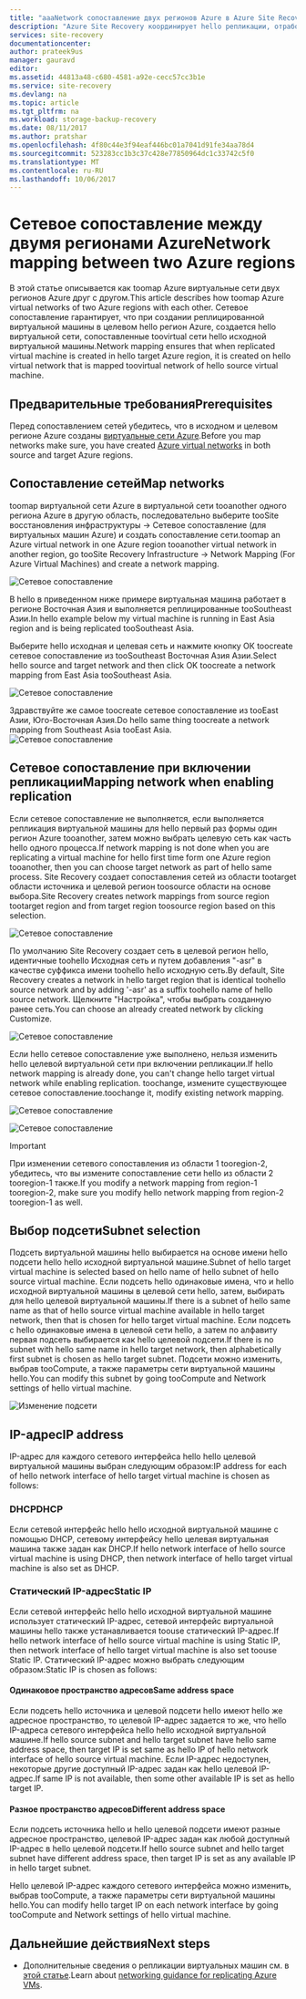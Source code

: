 ```yaml
---
title: "aaaNetwork сопоставление двух регионов Azure в Azure Site Recovery | Документы Microsoft"
description: "Azure Site Recovery координирует hello репликации, отработки отказа и восстановления виртуальных машин и физических серверов. Дополнительные сведения о tooAzure отработки отказа или вторичный центр обработки данных."
services: site-recovery
documentationcenter: 
author: prateek9us
manager: gauravd
editor: 
ms.assetid: 44813a48-c680-4581-a92e-cecc57cc3b1e
ms.service: site-recovery
ms.devlang: na
ms.topic: article
ms.tgt_pltfrm: na
ms.workload: storage-backup-recovery
ms.date: 08/11/2017
ms.author: pratshar
ms.openlocfilehash: 4f80c44e3f94eaf446bc01a7041d91fe34aa78d4
ms.sourcegitcommit: 523283cc1b3c37c428e77850964dc1c33742c5f0
ms.translationtype: MT
ms.contentlocale: ru-RU
ms.lasthandoff: 10/06/2017
---
```

# <a name="network-mapping-between-two-azure-regions"></a><span data-ttu-id="c82eb-104">Сетевое сопоставление между двумя регионами Azure</span><span class="sxs-lookup"><span data-stu-id="c82eb-104">Network mapping between two Azure regions</span></span>


<span data-ttu-id="c82eb-105">В этой статье описывается как toomap Azure виртуальные сети двух регионов Azure друг с другом.</span><span class="sxs-lookup"><span data-stu-id="c82eb-105">This article describes how toomap Azure virtual networks of two Azure regions with each other.</span></span> <span data-ttu-id="c82eb-106">Сетевое сопоставление гарантирует, что при создании реплицированной виртуальной машины в целевом hello регион Azure, создается hello виртуальной сети, сопоставленные toovirtual сети hello исходной виртуальной машины.</span><span class="sxs-lookup"><span data-stu-id="c82eb-106">Network mapping ensures that when replicated virtual machine is created in hello target Azure region, it is created on hello virtual network that is mapped toovirtual network of hello source virtual machine.</span></span>  

## <a name="prerequisites"></a><span data-ttu-id="c82eb-107">Предварительные требования</span><span class="sxs-lookup"><span data-stu-id="c82eb-107">Prerequisites</span></span>
<span data-ttu-id="c82eb-108">Перед сопоставлением сетей убедитесь, что в исходном и целевом регионе Azure созданы [виртуальные сети Azure](../virtual-network/virtual-networks-overview.md).</span><span class="sxs-lookup"><span data-stu-id="c82eb-108">Before you map networks make sure, you have created [Azure virtual networks](../virtual-network/virtual-networks-overview.md) in both source and target Azure regions.</span></span>

## <a name="map-networks"></a><span data-ttu-id="c82eb-109">Сопоставление сетей</span><span class="sxs-lookup"><span data-stu-id="c82eb-109">Map networks</span></span>

<span data-ttu-id="c82eb-110">toomap виртуальной сети Azure в виртуальной сети tooanother одного региона Azure в другую область, последовательно выберите tooSite восстановления инфраструктуры -> Сетевое сопоставление (для виртуальных машин Azure) и создать сопоставление сети.</span><span class="sxs-lookup"><span data-stu-id="c82eb-110">toomap an Azure virtual network in one Azure region tooanother virtual network in another region, go tooSite Recovery Infrastructure -> Network Mapping (For Azure Virtual Machines) and create a network mapping.</span></span>

![Сетевое сопоставление](./media/site-recovery-network-mapping-azure-to-azure/network-mapping1.png)


<span data-ttu-id="c82eb-112">В hello в приведенном ниже примере виртуальная машина работает в регионе Восточная Азия и выполняется реплицированные tooSoutheast Азии.</span><span class="sxs-lookup"><span data-stu-id="c82eb-112">In hello example below my virtual machine is running in East Asia region and is being replicated tooSoutheast Asia.</span></span>

<span data-ttu-id="c82eb-113">Выберите hello исходная и целевая сеть и нажмите кнопку ОК toocreate сетевое сопоставление из tooSoutheast Восточная Азия Азии.</span><span class="sxs-lookup"><span data-stu-id="c82eb-113">Select hello source and target network and then click OK toocreate a network mapping from East Asia tooSoutheast Asia.</span></span>

![Сетевое сопоставление](./media/site-recovery-network-mapping-azure-to-azure/network-mapping2.png)


<span data-ttu-id="c82eb-115">Здравствуйте же самое toocreate сетевое сопоставление из tooEast Азии, Юго-Восточная Азия.</span><span class="sxs-lookup"><span data-stu-id="c82eb-115">Do hello same thing toocreate a network mapping from Southeast Asia tooEast Asia.</span></span>  
![Сетевое сопоставление](./media/site-recovery-network-mapping-azure-to-azure/network-mapping3.png)


## <a name="mapping-network-when-enabling-replication"></a><span data-ttu-id="c82eb-117">Сетевое сопоставление при включении репликации</span><span class="sxs-lookup"><span data-stu-id="c82eb-117">Mapping network when enabling replication</span></span>

<span data-ttu-id="c82eb-118">Если сетевое сопоставление не выполняется, если выполняется репликация виртуальной машины для hello первый раз формы один регион Azure tooanother, затем можно выбрать целевую сеть как часть hello одного процесса.</span><span class="sxs-lookup"><span data-stu-id="c82eb-118">If network mapping is not done when you are replicating a virtual machine for hello first time form one Azure region tooanother, then you can choose target network as part of hello same process.</span></span> <span data-ttu-id="c82eb-119">Site Recovery создает сопоставления сетей из области tootarget области источника и целевой регион toosource области на основе выбора.</span><span class="sxs-lookup"><span data-stu-id="c82eb-119">Site Recovery creates network mappings from source region tootarget region and from target region toosource region based on this selection.</span></span>   

![Сетевое сопоставление](./media/site-recovery-network-mapping-azure-to-azure/network-mapping4.png)

<span data-ttu-id="c82eb-121">По умолчанию Site Recovery создает сеть в целевой регион hello, идентичные toohello Исходная сеть и путем добавления "-asr" в качестве суффикса имени toohello hello исходную сеть.</span><span class="sxs-lookup"><span data-stu-id="c82eb-121">By default, Site Recovery creates a network in hello target region that is identical toohello source network and by adding '-asr' as a suffix toohello name of hello source network.</span></span> <span data-ttu-id="c82eb-122">Щелкните "Настройка", чтобы выбрать созданную ранее сеть.</span><span class="sxs-lookup"><span data-stu-id="c82eb-122">You can choose an already created network by clicking Customize.</span></span>

![Сетевое сопоставление](./media/site-recovery-network-mapping-azure-to-azure/network-mapping5.png)


<span data-ttu-id="c82eb-124">Если hello сетевое сопоставление уже выполнено, нельзя изменить hello целевой виртуальной сети при включении репликации.</span><span class="sxs-lookup"><span data-stu-id="c82eb-124">If hello network mapping is already done, you can't change hello target virtual network while enabling replication.</span></span> <span data-ttu-id="c82eb-125">toochange, измените существующее сетевое сопоставление.</span><span class="sxs-lookup"><span data-stu-id="c82eb-125">toochange it, modify existing network mapping.</span></span>  

![Сетевое сопоставление](./media/site-recovery-network-mapping-azure-to-azure/network-mapping6.png)

![Сетевое сопоставление](./media/site-recovery-network-mapping-azure-to-azure/modify-network-mapping.png)

> [!IMPORTANT]
> <span data-ttu-id="c82eb-128">При изменении сетевого сопоставления из области 1 tooregion-2, убедитесь, что вы измените сопоставление сети hello из области 2 tooregion-1 также.</span><span class="sxs-lookup"><span data-stu-id="c82eb-128">If you modify a network mapping from region-1 tooregion-2, make sure you modify hello network mapping from region-2 tooregion-1 as well.</span></span>
>
>


## <a name="subnet-selection"></a><span data-ttu-id="c82eb-129">Выбор подсети</span><span class="sxs-lookup"><span data-stu-id="c82eb-129">Subnet selection</span></span>
<span data-ttu-id="c82eb-130">Подсеть виртуальной машины hello выбирается на основе имени hello подсети hello hello исходной виртуальной машине.</span><span class="sxs-lookup"><span data-stu-id="c82eb-130">Subnet of hello target virtual machine is selected based on hello name of hello subnet of hello source virtual machine.</span></span> <span data-ttu-id="c82eb-131">Если подсеть hello одинаковые имена, что и hello исходной виртуальной машины в целевой сети hello, затем, выбирать для hello целевой виртуальной машины.</span><span class="sxs-lookup"><span data-stu-id="c82eb-131">If there is a subnet of hello same name as that of hello source virtual machine available in hello target network, then that is chosen for hello target virtual machine.</span></span> <span data-ttu-id="c82eb-132">Если подсеть с hello одинаковые имена в целевой сети hello, а затем по алфавиту первая подсеть выбирается как hello целевой подсети.</span><span class="sxs-lookup"><span data-stu-id="c82eb-132">If there is no subnet with hello same name in hello target network, then alphabetically first subnet is chosen as hello target subnet.</span></span> <span data-ttu-id="c82eb-133">Подсети можно изменить, выбрав tooCompute, а также параметры сети виртуальной машины hello.</span><span class="sxs-lookup"><span data-stu-id="c82eb-133">You can modify this subnet by going tooCompute and Network settings of hello virtual machine.</span></span>

![Изменение подсети](./media/site-recovery-network-mapping-azure-to-azure/modify-subnet.png)


## <a name="ip-address"></a><span data-ttu-id="c82eb-135">IP-адрес</span><span class="sxs-lookup"><span data-stu-id="c82eb-135">IP address</span></span>

<span data-ttu-id="c82eb-136">IP-адрес для каждого сетевого интерфейса hello hello целевой виртуальной машины выбран следующим образом:</span><span class="sxs-lookup"><span data-stu-id="c82eb-136">IP address for each of hello network interface of hello target virtual machine is chosen as follows:</span></span>

### <a name="dhcp"></a><span data-ttu-id="c82eb-137">DHCP</span><span class="sxs-lookup"><span data-stu-id="c82eb-137">DHCP</span></span>
<span data-ttu-id="c82eb-138">Если сетевой интерфейс hello hello исходной виртуальной машине с помощью DHCP, сетевому интерфейсу hello целевая виртуальная машина также задан как DHCP.</span><span class="sxs-lookup"><span data-stu-id="c82eb-138">If hello network interface of hello source virtual machine is using DHCP, then network interface of hello target virtual machine is also set as DHCP.</span></span>

### <a name="static-ip"></a><span data-ttu-id="c82eb-139">Статический IP-адрес</span><span class="sxs-lookup"><span data-stu-id="c82eb-139">Static IP</span></span>
<span data-ttu-id="c82eb-140">Если сетевой интерфейс hello hello исходной виртуальной машине использует статический IP-адрес, сетевой интерфейс виртуальной машины hello также устанавливается toouse статический IP-адрес.</span><span class="sxs-lookup"><span data-stu-id="c82eb-140">If hello network interface of hello source virtual machine is using Static IP, then network interface of hello target virtual machine is also set toouse Static IP.</span></span> <span data-ttu-id="c82eb-141">Статический IP-адрес можно выбрать следующим образом:</span><span class="sxs-lookup"><span data-stu-id="c82eb-141">Static IP is chosen as follows:</span></span>

#### <a name="same-address-space"></a><span data-ttu-id="c82eb-142">Одинаковое пространство адресов</span><span class="sxs-lookup"><span data-stu-id="c82eb-142">Same address space</span></span>

<span data-ttu-id="c82eb-143">Если подсеть hello источника и целевой подсети hello имеют hello же адресное пространство, то целевой IP-адрес задается то же, что hello IP-адреса сетевого интерфейса hello hello исходной виртуальной машине.</span><span class="sxs-lookup"><span data-stu-id="c82eb-143">If hello source subnet and hello target subnet have hello same address space, then target IP is set same as hello IP of  hello network interface of hello source virtual machine.</span></span> <span data-ttu-id="c82eb-144">Если IP-адрес недоступен, некоторые другие доступный IP-адрес задан как hello целевой IP-адрес.</span><span class="sxs-lookup"><span data-stu-id="c82eb-144">If same IP is not available, then some other available IP is set as hello target IP.</span></span>

#### <a name="different-address-space"></a><span data-ttu-id="c82eb-145">Разное пространство адресов</span><span class="sxs-lookup"><span data-stu-id="c82eb-145">Different address space</span></span>

<span data-ttu-id="c82eb-146">Если подсеть источника hello и hello целевой подсети имеют разные адресное пространство, целевой IP-адрес задан как любой доступный IP-адрес в hello целевой подсети.</span><span class="sxs-lookup"><span data-stu-id="c82eb-146">If hello source subnet and hello target subnet have different address space, then target IP is set as any available IP in hello target subnet.</span></span>

<span data-ttu-id="c82eb-147">Hello целевой IP-адрес каждого сетевого интерфейса можно изменить, выбрав tooCompute, а также параметры сети виртуальной машины hello.</span><span class="sxs-lookup"><span data-stu-id="c82eb-147">You can modify hello target IP on each network interface by going tooCompute and Network settings of hello virtual machine.</span></span>

## <a name="next-steps"></a><span data-ttu-id="c82eb-148">Дальнейшие действия</span><span class="sxs-lookup"><span data-stu-id="c82eb-148">Next steps</span></span>

- <span data-ttu-id="c82eb-149">Дополнительные сведения о репликации виртуальных машин см. в [этой статье](site-recovery-azure-to-azure-networking-guidance.md).</span><span class="sxs-lookup"><span data-stu-id="c82eb-149">Learn about [networking guidance for replicating Azure VMs](site-recovery-azure-to-azure-networking-guidance.md).</span></span>

